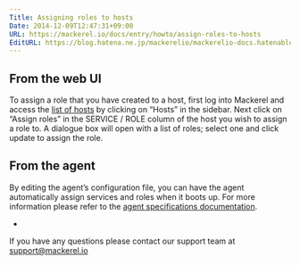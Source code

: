 ```yaml
---
Title: Assigning roles to hosts
Date: 2014-12-09T12:47:31+09:00
URL: https://mackerel.io/docs/entry/howto/assign-roles-to-hosts
EditURL: https://blog.hatena.ne.jp/mackerelio/mackerelio-docs.hatenablog.mackerel.io/atom/entry/8454420450076538325
---
```


## From the web UI

To assign a role that you have created to a host, first log into Mackerel and access the [list of hosts](https://mackerel.io/hosts) by clicking on “Hosts” in the sidebar. Next click on “Assign roles” in the SERVICE / ROLE column of the host you wish to assign a role to. A dialogue box will open with a list of roles; select one and click update to assign the role.

## From the agent

By editing the agent’s configuration file, you can have the agent automatically assign services and roles when it boots up. For more information please refer to the [agent specifications documentation](https://mackerel.io/docs/entry/spec/agent#setting-services-and-roles).

-

If you have any questions please contact our support team at support@mackerel.io
